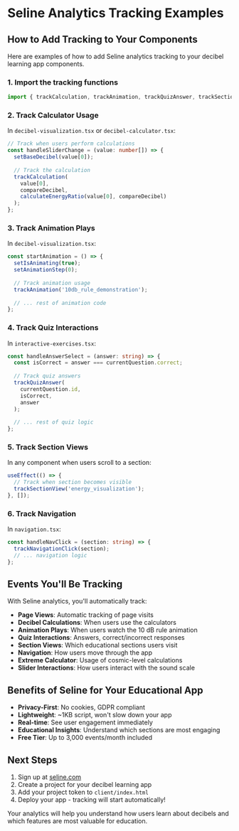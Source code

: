 # Seline Analytics Tracking Examples

## How to Add Tracking to Your Components

Here are examples of how to add Seline analytics tracking to your decibel learning app components.

### 1. Import the tracking functions

```typescript
import { trackCalculation, trackAnimation, trackQuizAnswer, trackSectionView } from "@/lib/seline-analytics";
```

### 2. Track Calculator Usage

In `decibel-visualization.tsx` or `decibel-calculator.tsx`:

```typescript
// Track when users perform calculations
const handleSliderChange = (value: number[]) => {
  setBaseDecibel(value[0]);
  
  // Track the calculation
  trackCalculation(
    value[0], 
    compareDecibel, 
    calculateEnergyRatio(value[0], compareDecibel)
  );
};
```

### 3. Track Animation Plays

In `decibel-visualization.tsx`:

```typescript
const startAnimation = () => {
  setIsAnimating(true);
  setAnimationStep(0);
  
  // Track animation usage
  trackAnimation('10db_rule_demonstration');
  
  // ... rest of animation code
};
```

### 4. Track Quiz Interactions

In `interactive-exercises.tsx`:

```typescript
const handleAnswerSelect = (answer: string) => {
  const isCorrect = answer === currentQuestion.correct;
  
  // Track quiz answers
  trackQuizAnswer(
    currentQuestion.id,
    isCorrect,
    answer
  );
  
  // ... rest of quiz logic
};
```

### 5. Track Section Views

In any component when users scroll to a section:

```typescript
useEffect(() => {
  // Track when section becomes visible
  trackSectionView('energy_visualization');
}, []);
```

### 6. Track Navigation

In `navigation.tsx`:

```typescript
const handleNavClick = (section: string) => {
  trackNavigationClick(section);
  // ... navigation logic
};
```

## Events You'll Be Tracking

With Seline analytics, you'll automatically track:

- **Page Views**: Automatic tracking of page visits
- **Decibel Calculations**: When users use the calculators
- **Animation Plays**: When users watch the 10 dB rule animation
- **Quiz Interactions**: Answers, correct/incorrect responses
- **Section Views**: Which educational sections users visit
- **Navigation**: How users move through the app
- **Extreme Calculator**: Usage of cosmic-level calculations
- **Slider Interactions**: How users interact with the sound scale

## Benefits of Seline for Your Educational App

- **Privacy-First**: No cookies, GDPR compliant
- **Lightweight**: ~1KB script, won't slow down your app
- **Real-time**: See user engagement immediately
- **Educational Insights**: Understand which sections are most engaging
- **Free Tier**: Up to 3,000 events/month included

## Next Steps

1. Sign up at [seline.com](https://seline.com)
2. Create a project for your decibel learning app
3. Add your project token to `client/index.html`
4. Deploy your app - tracking will start automatically!

Your analytics will help you understand how users learn about decibels and which features are most valuable for education.